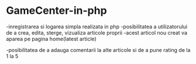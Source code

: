 # GameCenter-in-php

-inregistrarea si logarea simpla realizata in php
-posibilitatea a utilizatorului de a crea, edita, sterge, vizualiza articole proprii
          -acest articol nou creat va aparea pe pagina home(latest article)
 
-posibilitatea de a adauga comentarii la alte articole si de a pune rating de la 1 la 5
